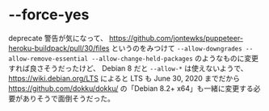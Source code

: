 # --force-yes

deprecate 警告が気になって、
https://github.com/jontewks/puppeteer-heroku-buildpack/pull/30/files
というのをみつけて `--allow-downgrades --allow-remove-essential --allow-change-held-packages` のようなものに変更すれば良さそうだったけど、
Debian 8 だと `--allow-*` は使えないようで、
https://wiki.debian.org/LTS
によると LTS も June 30, 2020 までだから
https://github.com/dokku/dokku/
の「Debian 8.2+ x64」も一緒に変更する必要がありそうで面倒そうだった。
